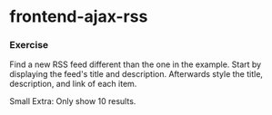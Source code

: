 # frontend-ajax-rss

### Exercise
Find a new RSS feed different than the one in the example. Start by displaying the feed's title and description. Afterwards style the title, description, and link of each item.

Small Extra: Only show 10 results.
